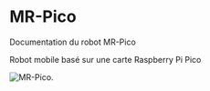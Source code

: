 # MR-Pico

Documentation du robot MR-Pico

Robot mobile basé sur une carte Raspberry Pi Pico

![]([[/chemin/access/image.jpg](http://fr.macerobotics.com/wp-content/uploads/sites/4/2023/03/MR-Pico_photo2.png)]() "MR-Pico").



